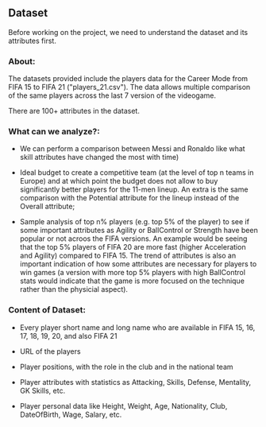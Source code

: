 ## Dataset

Before working on the project, we need to understand the dataset and its attributes first.

### About:

The datasets provided include the players data for the Career Mode from FIFA 15 to FIFA 21 ("players_21.csv"). The data allows multiple comparison of the same players across the last 7 version of the videogame.

There are 100+ attributes in the dataset.

### What can we analyze?:

- We can perform a comparison between Messi and Ronaldo like what skill attributes have changed the most with time)

- Ideal budget to create a competitive team (at the level of top n teams in Europe) and at which point the budget does not allow to buy significantly better players for the 11-men lineup. An extra is the same comparison with the Potential attribute for the lineup instead of the Overall attribute;

- Sample analysis of top n% players (e.g. top 5% of the player) to see if some important attributes as Agility or BallControl or Strength have been popular or not acroos the FIFA versions. An example would be seeing that the top 5% players of FIFA 20 are more fast (higher Acceleration and Agility) compared to FIFA 15. The trend of attributes is also an important indication of how some attributes are necessary for players to win games (a version with more top 5% players with high BallControl stats would indicate that the game is more focused on the technique rather than the physicial aspect).


### Content of Dataset:

- Every player short name and long name who are available in FIFA 15, 16, 17, 18, 19, 20, and also FIFA 21
  
- URL of the players
  
- Player positions, with the role in the club and in the national team
  
- Player attributes with statistics as Attacking, Skills, Defense, Mentality, GK Skills, etc.
  
- Player personal data like Height, Weight, Age, Nationality, Club, DateOfBirth, Wage, Salary, etc.
